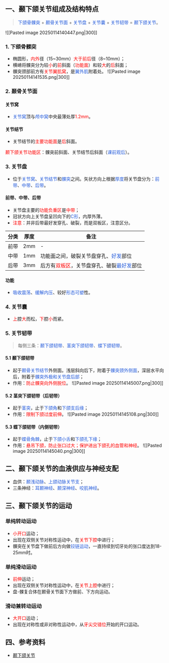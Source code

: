 ## 一、颞下颌关节组成及结构特点
> <font color="#245bdb">下颌骨髁突</font> + <font color="#245bdb">颞骨关节面</font> + <font color="#245bdb">关节盘</font> + <font color="#245bdb">关节囊</font> + <font color="#245bdb">关节韧带</font> = <font color="#245bdb">颞下颌关节</font>。


![[Pasted image 20250114140447.png|300]]
### 1. 下颌骨髁突
* 椭圆形，<font color="#ff0000">内外</font>径（15~30mm）<font color="#ff0000">大于</font><font color="#ff0000">前后</font>径（8~10mm）；
* 横嵴将髁突分为较<font color="#ff0000">小</font>的<font color="#ff0000">前</font>斜面（<font color="#ff0000">功能面</font>）和较<font color="#ff0000">大</font>的<font color="#ff0000">后</font>斜面；
* 髁突颈部前方有<font color="#ff0000">关节翼肌窝</font>，是<font color="#245bdb">翼外肌</font>附着处。
![[Pasted image 20250114141535.png|300]]
### 2. 颞骨关节面
#### 关节窝
* <font color="#245bdb">关节窝</font>顶与<font color="#245bdb">颅中窝</font>中央最薄处厚<font color="#ff0000">1.2mm</font>。
#### 关节结节
* 关节结节的<font color="#ff0000">主要功能面</font>是<font color="#ff0000">后</font>斜面。

<font color="#ff0000">颞下颌关节功能区</font>：髁突前斜面、关节结节后斜面（<font color="#245bdb">课前观后</font>）。
### 3. 关节盘
* 位于<font color="#245bdb">关节窝</font>、<font color="#245bdb">关节结节</font>和<font color="#245bdb">髁突</font>之间。矢状方向上根据<font color="#245bdb">厚度</font>将关节盘分为：<font color="#245bdb">前带</font>、<font color="#245bdb">中带</font>、<font color="#245bdb">后带</font>。
#### 前带、中带、后带
* 关节盘主要的<font color="#ff0000">功能负重区</font>是<font color="#ff0000">中带</font>；
* 冠状方向上关节盘呈凹向下的<font color="#245bdb">C形</font>，内厚外薄。
* <font color="#ff0000">注意</font>：并非后带最好发穿孔、破裂，而是双板区，注意区分。

| 分类  | 厚度  | 备注                                                |
| --- | --- | ------------------------------------------------- |
| 前带  | 2mm | -                                                 |
| 中带  | 1mm | 功能面之间，破裂关节盘穿孔、<font color="#245bdb">好发</font>部位   |
| 后带  | 3mm | 后方有<font color="#ff0000">双板区</font>，关节盘穿孔、破裂<font color="#245bdb">最好发</font>部位 |
#### 功能
* <font color="#245bdb">吸收震荡</font>、<font color="#245bdb">缓解内压</font>、较好<font color="#245bdb">形态可塑</font>性。
### 4. 关节囊
* <font color="#ff0000">上</font>腔<font color="#ff0000">大</font>而松，<font color="#ff0000">下</font>腔<font color="#ff0000">小</font>而紧。
### 5. 关节韧带
> 每侧三条：<font color="#245bdb">颞下颌韧带</font>、<font color="#245bdb">茎突下颌韧带</font>、<font color="#245bdb">蝶下颌韧带</font>。
#### 5.1 颞下颌韧带
* 起于<font color="#245bdb">颞骨关节结节</font>外侧面。浅层斜向后下，附着于<font color="#245bdb">髁突颈外侧面</font>，深层水平向后，附着于<font color="#245bdb">髁突外极和关节盘后部</font>；
* 作用：<font color="#ff0000">防止髁突向外侧脱位</font>。
![[Pasted image 20250114145007.png|300]]

#### 5.2 茎突下颌韧带（后韧带）
* 起于<font color="#245bdb">茎突</font>，止于<font color="#245bdb">下颌角</font>和<font color="#245bdb">下颌支后缘</font>；
* 作用：<font color="#ff0000">限制下颌过度前伸</font>。
![[Pasted image 20250114145108.png|300]]
#### 5.3 蝶下颌韧带（内侧韧带）
* 起于<font color="#245bdb">蝶骨角棘</font>，止于<font color="#245bdb">下颌小舌</font>和<font color="#245bdb">下颌孔下缘</font>；
* 作用：<font color="#ff0000">悬吊下颌，防止张口过大；保护进出下颌孔的血管和神经</font>。
![[Pasted image 20250114145040.png|300]]

## 二、颞下颌关节的血液供应与神经支配
* 血供：<font color="#245bdb">颞浅动脉</font>、<font color="#245bdb">上颌动脉关节支</font>；
* 三条神经：<font color="#245bdb">耳颞神经</font>、<font color="#245bdb">颞深神经</font>、<font color="#245bdb">咬肌神经</font>。

## 三、颞下颌关节的运动
### 单纯转动运动
* <font color="#ff0000">小开口</font>运动；
* 出现在双侧关节对称性运动中，在<font color="#ff0000">关节下腔</font>中进行；
* 髁突在关节盘下做前后方向做<font color="#245bdb">铰链运动</font>，一直持续到切牙处的张口度达到18-25mm时。
### 单纯滑动运动
* <font color="#ff0000">前伸</font>运动；
* 出现在双侧关节对称性运动中，在<font color="#ff0000">关节上腔</font>中进行；
* 盘-髁复合体在颞骨关节面下方做前、下方向运动。
### 滑动兼转动运动
* <font color="#ff0000">大开口</font>运动；
* 出现在对称性或非对称性运动中，从<font color="#ff0000">牙尖交错位</font>开始的开口运动。

## 四、参考资料
* [颞下颌关节](https://www.bilibili.com/video/BV1jD4y137go/?vd_source=2a7e549bce76c36aac92f849f42f20f2)




